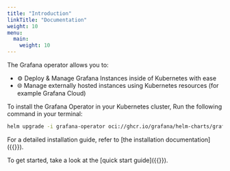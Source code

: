 ```yaml
---
title: "Introduction"
linkTitle: "Documentation"
weight: 10
menu:
  main:
    weight: 10
---
```


The Grafana operator allows you to:

* ⚙️ Deploy & Manage Grafana Instances inside of Kubernetes with ease
* 🌐 Manage externally hosted instances using Kubernetes resources (for example Grafana Cloud)

To install the Grafana Operator in your Kubernetes cluster, Run the following command in your terminal:

```bash
helm upgrade -i grafana-operator oci://ghcr.io/grafana/helm-charts/grafana-operator --version {{<param version>}}
```

For a detailed installation guide, refer to [the installation documentation]({{<relref installation>}}).

To get started, take a look at the [quick start guide]({{<relref quick-start.md>}}).
